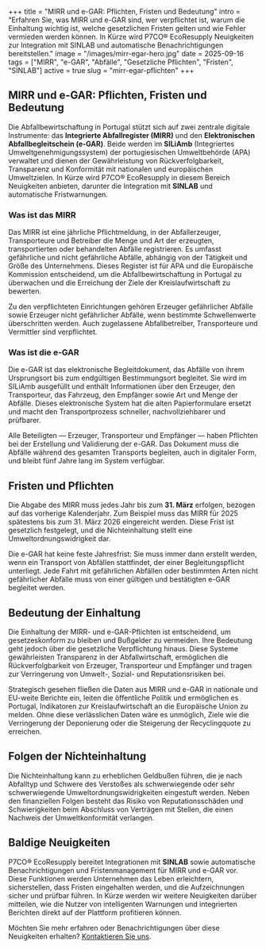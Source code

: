 +++
title = "MIRR und e-GAR: Pflichten, Fristen und Bedeutung"
intro = "Erfahren Sie, was MIRR und e-GAR sind, wer verpflichtet ist, warum die Einhaltung wichtig ist, welche gesetzlichen Fristen gelten und wie Fehler vermieden werden können. In Kürze wird P7CO® EcoResupply Neuigkeiten zur Integration mit SINLAB und automatische Benachrichtigungen bereitstellen."
image = "/images/mirr-egar-hero.jpg"
date = 2025-09-16
tags = ["MIRR", "e-GAR", "Abfälle", "Gesetzliche Pflichten", "Fristen", "SINLAB"]
active = true
slug = "mirr-egar-pflichten"
+++

## MIRR und e-GAR: Pflichten, Fristen und Bedeutung

Die Abfallbewirtschaftung in Portugal stützt sich auf zwei zentrale digitale Instrumente: das **Integrierte Abfallregister (MIRR)** und den **Elektronischen Abfallbegleitschein (e-GAR)**. Beide werden im **SILiAmb** (Integriertes Umweltgenehmigungssystem) der portugiesischen Umweltbehörde (APA) verwaltet und dienen der Gewährleistung von Rückverfolgbarkeit, Transparenz und Konformität mit nationalen und europäischen Umweltzielen. In Kürze wird P7CO® EcoResupply in diesem Bereich Neuigkeiten anbieten, darunter die Integration mit **SINLAB** und automatische Fristwarnungen.

### Was ist das MIRR

Das MIRR ist eine jährliche Pflichtmeldung, in der Abfallerzeuger, Transporteure und Betreiber die Menge und Art der erzeugten, transportierten oder behandelten Abfälle registrieren. Es umfasst gefährliche und nicht gefährliche Abfälle, abhängig von der Tätigkeit und Größe des Unternehmens. Dieses Register ist für APA und die Europäische Kommission entscheidend, um die Abfallbewirtschaftung in Portugal zu überwachen und die Erreichung der Ziele der Kreislaufwirtschaft zu bewerten.

Zu den verpflichteten Einrichtungen gehören Erzeuger gefährlicher Abfälle sowie Erzeuger nicht gefährlicher Abfälle, wenn bestimmte Schwellenwerte überschritten werden. Auch zugelassene Abfallbetreiber, Transporteure und Vermittler sind verpflichtet.

### Was ist die e-GAR

Die e-GAR ist das elektronische Begleitdokument, das Abfälle von ihrem Ursprungsort bis zum endgültigen Bestimmungsort begleitet. Sie wird im SILiAmb ausgefüllt und enthält Informationen über den Erzeuger, den Transporteur, das Fahrzeug, den Empfänger sowie Art und Menge der Abfälle. Dieses elektronische System hat die alten Papierformulare ersetzt und macht den Transportprozess schneller, nachvollziehbarer und prüfbarer.

Alle Beteiligten — Erzeuger, Transporteur und Empfänger — haben Pflichten bei der Erstellung und Validierung der e-GAR. Das Dokument muss die Abfälle während des gesamten Transports begleiten, auch in digitaler Form, und bleibt fünf Jahre lang im System verfügbar.

## Fristen und Pflichten

Die Abgabe des MIRR muss jedes Jahr bis zum **31. März** erfolgen, bezogen auf das vorherige Kalenderjahr. Zum Beispiel muss das MIRR für 2025 spätestens bis zum 31. März 2026 eingereicht werden. Diese Frist ist gesetzlich festgelegt, und die Nichteinhaltung stellt eine Umweltordnungswidrigkeit dar.

Die e-GAR hat keine feste Jahresfrist: Sie muss immer dann erstellt werden, wenn ein Transport von Abfällen stattfindet, der einer Begleitungspflicht unterliegt. Jede Fahrt mit gefährlichen Abfällen oder bestimmten Arten nicht gefährlicher Abfälle muss von einer gültigen und bestätigten e-GAR begleitet werden.

## Bedeutung der Einhaltung

Die Einhaltung der MIRR- und e-GAR-Pflichten ist entscheidend, um gesetzeskonform zu bleiben und Bußgelder zu vermeiden. Ihre Bedeutung geht jedoch über die gesetzliche Verpflichtung hinaus. Diese Systeme gewährleisten Transparenz in der Abfallwirtschaft, ermöglichen die Rückverfolgbarkeit von Erzeuger, Transporteur und Empfänger und tragen zur Verringerung von Umwelt-, Sozial- und Reputationsrisiken bei.

Strategisch gesehen fließen die Daten aus MIRR und e-GAR in nationale und EU-weite Berichte ein, leiten die öffentliche Politik und ermöglichen es Portugal, Indikatoren zur Kreislaufwirtschaft an die Europäische Union zu melden. Ohne diese verlässlichen Daten wäre es unmöglich, Ziele wie die Verringerung der Deponierung oder die Steigerung der Recyclingquote zu erreichen.

## Folgen der Nichteinhaltung

Die Nichteinhaltung kann zu erheblichen Geldbußen führen, die je nach Abfalltyp und Schwere des Verstoßes als schwerwiegende oder sehr schwerwiegende Umweltordnungswidrigkeiten eingestuft werden. Neben den finanziellen Folgen besteht das Risiko von Reputationsschäden und Schwierigkeiten beim Abschluss von Verträgen mit Stellen, die einen Nachweis der Umweltkonformität verlangen.

## Baldige Neuigkeiten

P7CO® EcoResupply bereitet Integrationen mit **SINLAB** sowie automatische Benachrichtigungen und Fristenmanagement für MIRR und e-GAR vor. Diese Funktionen werden Unternehmen das Leben erleichtern, sicherstellen, dass Fristen eingehalten werden, und die Aufzeichnungen sicher und prüfbar führen. In Kürze werden wir weitere Neuigkeiten darüber mitteilen, wie die Nutzer von intelligenten Warnungen und integrierten Berichten direkt auf der Plattform profitieren können.

Möchten Sie mehr erfahren oder Benachrichtigungen über diese Neuigkeiten erhalten? [Kontaktieren Sie uns](/de/home/contacts).

